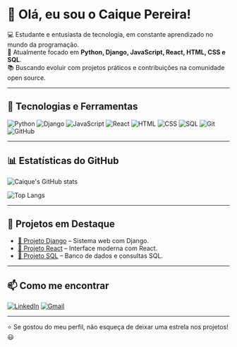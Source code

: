 # 👋 Olá, eu sou o Caique Pereira!

💻 Estudante e entusiasta de tecnologia, em constante aprendizado no mundo da programação.  
🚀 Atualmente focado em **Python, Django, JavaScript, React, HTML, CSS e SQL**.  
📚 Buscando evoluir com projetos práticos e contribuições na comunidade open source.  

---

## 🚀 Tecnologias e Ferramentas
![Python](https://img.shields.io/badge/-Python-3776AB?style=flat&logo=python&logoColor=white)
![Django](https://img.shields.io/badge/-Django-092E20?style=flat&logo=django&logoColor=white)
![JavaScript](https://img.shields.io/badge/-JavaScript-F7DF1E?style=flat&logo=javascript&logoColor=black)
![React](https://img.shields.io/badge/-React-20232A?style=flat&logo=react&logoColor=61DAFB)
![HTML](https://img.shields.io/badge/-HTML5-E34F26?style=flat&logo=html5&logoColor=white)
![CSS](https://img.shields.io/badge/-CSS3-1572B6?style=flat&logo=css3&logoColor=white)
![SQL](https://img.shields.io/badge/-SQL-4479A1?style=flat&logo=mysql&logoColor=white)
![Git](https://img.shields.io/badge/-Git-F05032?style=flat&logo=git&logoColor=white)
![GitHub](https://img.shields.io/badge/-GitHub-181717?style=flat&logo=github&logoColor=white)

---

## 📊 Estatísticas do GitHub
![Caique's GitHub stats](https://github-readme-stats.vercel.app/api?username=Caiquepereira36&show_icons=true&theme=tokyonight)

![Top Langs](https://github-readme-stats.vercel.app/api/top-langs/?username=Caiquepereira36&layout=compact&theme=tokyonight)

---

## 📌 Projetos em Destaque
- [📂 Projeto Django](https://github.com/Caiquepereira36/ProjetoDjango) – Sistema web com Django.
- [📂 Projeto React](https://github.com/Caiquepereira36/ProjetoReact) – Interface moderna com React.
- [📂 Projeto SQL](https://github.com/Caiquepereira36/ProjetoSQL) – Banco de dados e consultas SQL.

---

## 📫 Como me encontrar
[![LinkedIn](https://img.shields.io/badge/-LinkedIn-0A66C2?style=flat&logo=linkedin&logoColor=white)](https://www.linkedin.com/in/caique-pereira-0905072b1)
[![Gmail](https://img.shields.io/badge/-Gmail-D14836?style=flat&logo=gmail&logoColor=white)](mailto:pereiracaique697@gmail.com)

---
⭐ Se gostou do meu perfil, não esqueça de deixar uma estrela nos projetos! 😃
